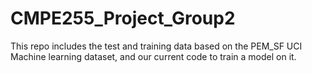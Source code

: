 # CMPE255_Project_Group2
This repo includes the test and training data based on the PEM_SF UCI Machine learning dataset, and our current code to train a model on it.
